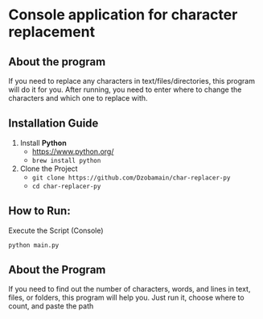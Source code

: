 # Console application for character replacement

## About the program

If you need to replace any characters in text/files/directories, this program will do it for you. After running, you need to enter where to change the characters and which one to replace with.

## Installation Guide

1. Install **Python**
   + https://www.python.org/
   + ```brew install python```
2. Clone the Project
    + ```git clone https://github.com/Dzobamain/char-replacer-py```
    + ```cd char-replacer-py```

## How to Run:

Execute the Script (Console)
```
python main.py
```

## About the Program

If you need to find out the number of characters, words, and lines in text, files, or folders, this program will help you. Just run it, choose where to count, and paste the path